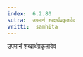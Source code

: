 ```yaml
---
index:  6.2.80
sutra:  उपमानं शब्दार्थप्रकृतावेव
vritti:  samhita 
---
```


उपमानं शब्दार्थप्रकृतावेव

